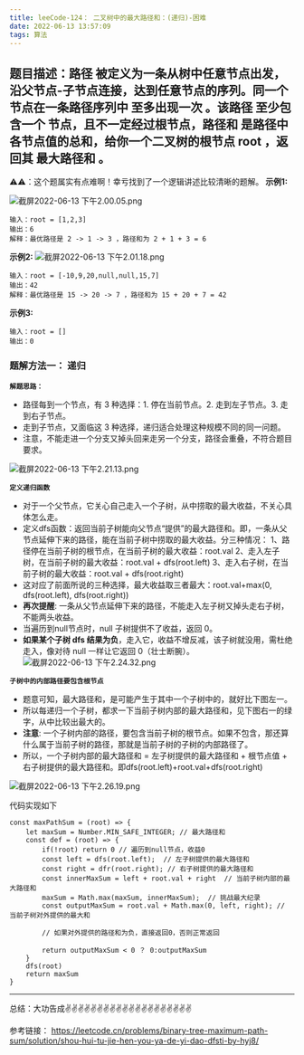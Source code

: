 ```yaml
---
title: leeCode-124： 二叉树中的最大路径和：(递归)-困难
date: 2022-06-13 13:57:09
tags: 算法
---
```

<meta name="referrer" content="no-referrer"/>

## 题目描述：路径 被定义为一条从树中任意节点出发，沿父节点-子节点连接，达到任意节点的序列。同一个节点在一条路径序列中 至多出现一次 。该路径 至少包含一个 节点，且不一定经过根节点，路径和 是路径中各节点值的总和，给你一个二叉树的根节点 root ，返回其 最大路径和 。

⚠️⚠️：这个题属实有点难啊！幸亏找到了一个逻辑讲述比较清晰的题解。
**示例1:**


![截屏2022-06-13 下午2.00.05.png](https://upload-images.jianshu.io/upload_images/11846892-2f75b887ea164dd7.png?imageMogr2/auto-orient/strip%7CimageView2/2/w/1240)

```
输入：root = [1,2,3]
输出：6
解释：最优路径是 2 -> 1 -> 3 ，路径和为 2 + 1 + 3 = 6
```
**示例2:**
![截屏2022-06-13 下午2.01.18.png](https://upload-images.jianshu.io/upload_images/11846892-04abb51ec6cb6f4f.png?imageMogr2/auto-orient/strip%7CimageView2/2/w/1240)

```
输入：root = [-10,9,20,null,null,15,7]
输出：42
解释：最优路径是 15 -> 20 -> 7 ，路径和为 15 + 20 + 7 = 42
```

**示例3:**
```
输入：root = []
输出：0
```

### 题解方法一： 递归

**`解题思路：`**

* 路径每到一个节点，有 3 种选择：1. 停在当前节点。2. 走到左子节点。3. 走到右子节点。
* 走到子节点，又面临这 3 种选择，递归适合处理这种规模不同的同一问题。
* 注意，不能走进一个分支又掉头回来走另一个分支，路径会重叠，不符合题目要求。


![截屏2022-06-13 下午2.21.13.png](https://upload-images.jianshu.io/upload_images/11846892-0d4880bdb75e8dd1.png?imageMogr2/auto-orient/strip%7CimageView2/2/w/1240)

**`定义递归函数`**
* 对于一个父节点，它关心自己走入一个子树，从中捞取的最大收益，不关心具体怎么走。
* 定义dfs函数：返回当前子树能向父节点“提供”的最大路径和。即，一条从父节点延伸下来的路径，能在当前子树中捞取的最大收益。分三种情况：
1、路径停在当前子树的根节点，在当前子树的最大收益：root.val
2、走入左子树，在当前子树的最大收益：root.val + dfs(root.left)
3、走入右子树，在当前子树的最大收益：root.val + dfs(root.right)
* 这对应了前面所说的三种选择，最大收益取三者最大：root.val+max(0, dfs(root.left), dfs(root.right))
* **再次提醒**: 一条从父节点延伸下来的路径，不能走入左子树又掉头走右子树，不能两头收益。
* 当遍历到null节点时，null 子树提供不了收益，返回 0。
* **如果某个子树 dfs 结果为负**，走入它，收益不增反减，该子树就没用，需杜绝走入，像对待 null 一样让它返回 0（壮士断腕）。
![截屏2022-06-13 下午2.24.32.png](https://upload-images.jianshu.io/upload_images/11846892-a5a6af4b7c4c7c8c.png?imageMogr2/auto-orient/strip%7CimageView2/2/w/1240)


**`子树中的内部路径要包含根节点`**

* 题意可知，最大路径和，是可能产生于其中一个子树中的，就好比下图左一。
* 所以每递归一个子树，都求一下当前子树内部的最大路径和，见下图右一的绿字，从中比较出最大的。
* **注意**: 一个子树内部的路径，要包含当前子树的根节点。如果不包含，那还算什么属于当前子树的路径，那就是当前子树的子树的内部路径了。
* 所以，一个子树内部的最大路径和 = 左子树提供的最大路径和 + 根节点值 + 右子树提供的最大路径和。即dfs(root.left)+root.val+dfs(root.right)

![截屏2022-06-13 下午2.26.19.png](https://upload-images.jianshu.io/upload_images/11846892-6f1f6bd11427aa93.png?imageMogr2/auto-orient/strip%7CimageView2/2/w/1240)

代码实现如下
```
const maxPathSum = (root) => {
    let maxSum = Number.MIN_SAFE_INTEGER; // 最大路径和
    const def = (root) => {
        if(!root) return 0 // 遍历到null节点，收益0
        const left = dfs(root.left);  // 左子树提供的最大路径和
        const right = dfr(root.right); // 右子树提供的最大路径和
        const innerMaxSum = left + root.val + right  // 当前子树内部的最大路径和
        maxSum = Math.max(maxSum, innerMaxSum);  // 挑战最大纪录
        const outputMaxSum = root.val + Math.max(0, left, right); // 当前子树对外提供的最大和

        // 如果对外提供的路径和为负，直接返回0，否则正常返回

        return outputMaxSum < 0 ？ 0:outputMaxSum
    }
    dfs(root)
    return maxSum
}

```

 ---
总结：大功告成✌️✌️✌️✌️✌️✌️✌️✌️✌️✌️✌️✌️✌️✌️✌️✌️✌️✌️✌️✌️

参考链接：
https://leetcode.cn/problems/binary-tree-maximum-path-sum/solution/shou-hui-tu-jie-hen-you-ya-de-yi-dao-dfsti-by-hyj8/

